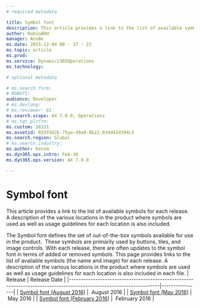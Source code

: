 ```yaml
---
# required metadata

title: Symbol font
description: This article provides a link to the list of available symbols for each release.  A description of the various locations in the product where symbols are used as well as usage guidelines for each location is also included.  
author: RobinARH
manager: AnnBe
ms.date: 2015-12-04 00 - 37 - 22
ms.topic: article
ms.prod: 
ms.service: Dynamics365Operations
ms.technology: 

# optional metadata

# ms.search.form: 
# ROBOTS: 
audience: Developer
# ms.devlang: 
# ms.reviewer: 61
ms.search.scope: AX 7.0.0, Operations
# ms.tgt_pltfrm: 
ms.custom: 16321
ms.assetid: 033fdd2b-75aa-49a9-8b22-034d42d394c3
ms.search.region: Global
# ms.search.industry: 
ms.author: bensm
ms.dyn365.ops.intro: Feb-16
ms.dyn365.ops.version: AX 7.0.0

---
```


# Symbol font

This article provides a link to the list of available symbols for each release.  A description of the various locations in the product where symbols are used as well as usage guidelines for each location is also included.  

The Symbol font defines the set of out-of-the-box symbols available for use in the product.  These symbols are primarily used by buttons, tiles, and image controls. With each release, there are often updates to the symbol font in terms of added or removed symbols. This page provides links to the list of available symbols (the name and image) for each release. A description of the various locations in the product where symbols are used as well as usage guidelines for each location is also included in each file.
| Release                                                                                                            | Release Date   |
|--------------------------------------------------------------------------------------------------------------------|----------------|
| [Symbol font (August 2016)](./media/dynamicssymbolfont_update2.pdf) |  August 2016   |
| [Symbol font (May 2016)](./media/dynamicssymbolfont_update1.pdf)    |  May 2016      |
| [Symbol font (February 2016)](./media/dynamicssymbolfont_rtw.pdf)   |  February 2016 |

   

